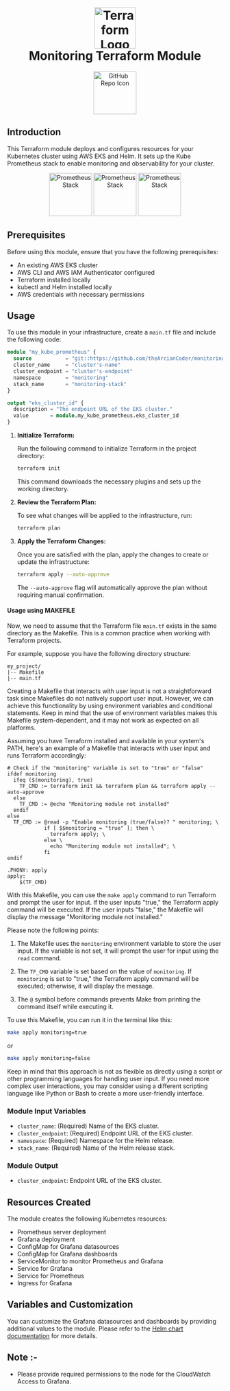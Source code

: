 <h1 align="center">
  <img src="https://img.icons8.com/external-soft-fill-juicy-fish/60/external-terraform-space-exploration-soft-fill-soft-fill-juicy-fish.png" alt="Terraform Logo" width="96"> 
  <br>
  Monitoring Terraform Module
</h1>

<p align="center">
  <a href="https://github.com/theArcianCoder/monitoring-module">
    <img src="https://img.icons8.com/bubbles/50/github.png" alt="GitHub Repo Icon" width="100">
  </a>
</p>

## Introduction

This Terraform module deploys and configures resources for your Kubernetes cluster using AWS EKS and Helm. It sets up the Kube Prometheus stack to enable monitoring and observability for your cluster.

<p align="center">
  <img src="https://img.icons8.com/color/48/prometheus-app.png" alt="Prometheus Stack" width="100">
  <img src="https://img.icons8.com/color/48/kubernetes.png" alt="Prometheus Stack" width="100">
  <img src="https://img.icons8.com/fluency/48/grafana.png" alt="Prometheus Stack" width="100">
  
</p>

## Prerequisites

Before using this module, ensure that you have the following prerequisites:

- An existing AWS EKS cluster
- AWS CLI and AWS IAM Authenticator configured
- Terraform installed locally
- kubectl and Helm installed locally
- AWS credentials with necessary permissions

## Usage

To use this module in your infrastructure, create a `main.tf` file and include the following code:

```terraform
module "my_kube_prometheus" {
  source           = "git::https://github.com/theArcianCoder/monitoring-module.git"
  cluster_name     = "cluster's-name"
  cluster_endpoint = "cluster's-endpoint"
  namespace        = "monitoring"
  stack_name       = "monitoring-stack"
}

output "eks_cluster_id" {
  description = "The endpoint URL of the EKS cluster."
  value       = module.my_kube_prometheus.eks_cluster_id
}

```
   1. **Initialize Terraform:**

      Run the following command to initialize Terraform in the project directory:

      ```bash
      terraform init
      ```

      This command downloads the necessary plugins and sets up the working directory.

   2. **Review the Terraform Plan:**

      To see what changes will be applied to the infrastructure, run:

      ```bash
      terraform plan
      ```

   3. **Apply the Terraform Changes:**

      Once you are satisfied with the plan, apply the changes to create or update the infrastructure:

      ```bash
      terraform apply --auto-approve
      ```

      The `--auto-approve` flag will automatically approve the plan without requiring manual confirmation.

#### Usage using MAKEFILE
Now, we need to assume that the Terraform file `main.tf` exists in the same directory as the Makefile. This is a common practice when working with Terraform projects.

For example, suppose you have the following directory structure:

```
my_project/
|-- Makefile
|-- main.tf
```
Creating a Makefile that interacts with user input is not a straightforward task since Makefiles do not natively support user input. However, we can achieve this functionality by using environment variables and conditional statements. Keep in mind that the use of environment variables makes this Makefile system-dependent, and it may not work as expected on all platforms.

Assuming you have Terraform installed and available in your system's PATH, here's an example of a Makefile that interacts with user input and runs Terraform accordingly:

```make
# Check if the "monitoring" variable is set to "true" or "false"
ifdef monitoring
  ifeq ($(monitoring), true)
    TF_CMD := terraform init && terraform plan && terraform apply --auto-approve
  else
    TF_CMD := @echo "Monitoring module not installed"
  endif
else
  TF_CMD := @read -p "Enable monitoring (true/false)? " monitoring; \
            if [ $$monitoring = "true" ]; then \
              terraform apply; \
            else \
              echo "Monitoring module not installed"; \
            fi
endif

.PHONY: apply
apply:
	$(TF_CMD)

```

With this Makefile, you can use the `make apply` command to run Terraform and prompt the user for input. If the user inputs "true," the Terraform apply command will be executed. If the user inputs "false," the Makefile will display the message "Monitoring module not installed."

Please note the following points:

1. The Makefile uses the `monitoring` environment variable to store the user input. If the variable is not set, it will prompt the user for input using the `read` command.

2. The `TF_CMD` variable is set based on the value of `monitoring`. If `monitoring` is set to "true," the Terraform apply command will be executed; otherwise, it will display the message.

3. The `@` symbol before commands prevents Make from printing the command itself while executing it.

To use this Makefile, you can run it in the terminal like this:

```bash
make apply monitoring=true
```

or

```bash
make apply monitoring=false
```

Keep in mind that this approach is not as flexible as directly using a script or other programming languages for handling user input. If you need more complex user interactions, you may consider using a different scripting language like Python or Bash to create a more user-friendly interface.
### Module Input Variables

- `cluster_name`: (Required) Name of the EKS cluster.
- `cluster_endpoint`: (Required) Endpoint URL of the EKS cluster.
- `namespace`: (Required) Namespace for the Helm release.
- `stack_name`: (Required) Name of the Helm release stack.

### Module Output
- `cluster_endpoint`: Endpoint URL of the EKS cluster.

## Resources Created
The module creates the following Kubernetes resources:
- Prometheus server deployment
- Grafana deployment
- ConfigMap for Grafana datasources
- ConfigMap for Grafana dashboards
- ServiceMonitor to monitor Prometheus and Grafana
- Service for Grafana
- Service for Prometheus 
- Ingress for Grafana
## Variables and Customization
You can customize the Grafana datasources and dashboards by providing additional values to the module. Please refer to the [Helm chart documentation](https://github.com/theArcianCoder/monitoring-setup) for more details.
## Note :-
- Please provide required permissions to the node  for the CloudWatch Access to Grafana.
